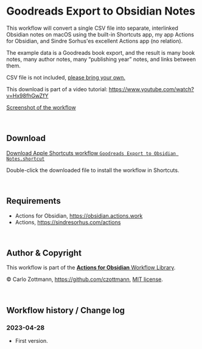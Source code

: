 # Goodreads Export to Obsidian Notes

This workflow will convert a single CSV file into separate, interlinked Obsidian notes on macOS using the built-in Shortcuts app, my app Actions for Obsidian, and Sindre Sorhus'es excellent Actions app (no relation).

The example data is a Goodreads book export, and the result is many book notes, many author notes, many “publishing year” notes, and links between them.

CSV file is not included, [please bring your own.](https://help.goodreads.com/s/article/How-do-I-import-or-export-my-books-1553870934590)

This download is part of a video tutorial: https://www.youtube.com/watch?v=Hx98fhGwZfY

[Screenshot of the workflow](<Goodreads Export to Obsidian Notes.png>)

&nbsp;

## Download

[Download Apple Shortcuts workflow `Goodreads Export to Obsidian Notes.shortcut`](<Goodreads Export to Obsidian Notes.shortcut?raw=1>)

Double-click the downloaded file to install the workflow in Shortcuts.

&nbsp;

## Requirements

- Actions for Obsidian, https://obsidian.actions.work
- Actions, https://sindresorhus.com/actions

&nbsp;

## Author & Copyright

This workflow is part of the [**Actions for Obsidian** Workflow Library](https://obsidian.actions.work/workflows).

&copy; Carlo Zottmann, https://github.com/czottmann, [MIT license](../LICENSE).

&nbsp;

## Workflow history / Change log

### 2023-04-28

- First version.
